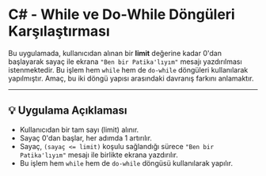 # C# - While ve Do-While Döngüleri Karşılaştırması

Bu uygulamada, kullanıcıdan alınan bir **limit** değerine kadar 0'dan başlayarak sayaç ile ekrana `"Ben bir Patika'lıyım"` mesajı yazdırılması istenmektedir. Bu işlem hem `while` hem de `do-while` döngüleri kullanılarak yapılmıştır. Amaç, bu iki döngü yapısı arasındaki davranış farkını anlamaktır.

---

## 💡 Uygulama Açıklaması

- Kullanıcıdan bir tam sayı (limit) alınır.
- Sayaç 0'dan başlar, her adımda 1 artırılır.
- Sayaç, `(sayaç <= limit)` koşulu sağlandığı sürece `"Ben bir Patika'lıyım"` mesajı ile birlikte ekrana yazdırılır.
- Bu işlem hem `while` hem de `do-while` döngüsü kullanılarak yapılır.
